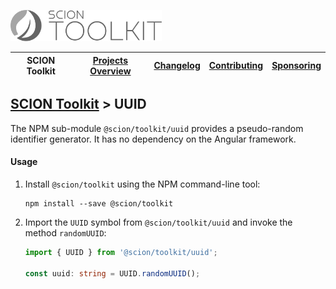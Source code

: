 <a href="/README.md"><img src="/docs/branding/scion-toolkit-banner.svg" height="50" alt="SCION Toolkit"></a>

| SCION Toolkit | [Projects Overview][menu-projects-overview] | [Changelog][menu-changelog] | [Contributing][menu-contributing] | [Sponsoring][menu-sponsoring] |  
| --- | --- | --- | --- | --- |

## [SCION Toolkit][menu-home] > UUID

The NPM sub-module `@scion/toolkit/uuid` provides a pseudo-random identifier generator. It has no dependency on the Angular framework.

#### Usage

1. Install `@scion/toolkit` using the NPM command-line tool: 
    ```
    npm install --save @scion/toolkit
    ```

1. Import the `UUID` symbol from `@scion/toolkit/uuid` and invoke the method `randomUUID`:
   
   ```typescript
   import { UUID } from '@scion/toolkit/uuid';
 
   const uuid: string = UUID.randomUUID();
   ```   

[menu-home]: /README.md
[menu-projects-overview]: /docs/site/projects-overview.md
[menu-changelog]: /docs/site/changelog/changelog.md
[menu-contributing]: /CONTRIBUTING.md
[menu-sponsoring]: /docs/site/sponsoring.md

